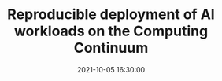 ---
title: "Reproducible deployment of AI workloads on the Computing Continuum"
date: 2021-10-05 16:30:00
location: Collège doctoral européen, Strasbourg
draft: false
---